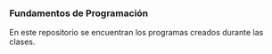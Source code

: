 ### Fundamentos de Programación
En este repositorio se encuentran los programas creados durante las clases.